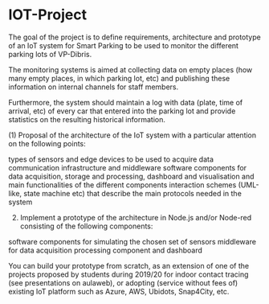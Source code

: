 # IOT-Project

The goal of the project is to define requirements, architecture and  prototype of an IoT system for Smart Parking to be used to monitor the different parking lots of VP-Dibris.

The monitoring systems is aimed at collecting data on empty places (how many empty places, in which parking lot, etc) and publishing these information on internal channels for staff members. 

Furthermore, the system should maintain a log with data (plate, time of arrival, etc) of every car that entered into the parking lot and provide statistics on the resulting historical information.

(1) Proposal of the architecture of the IoT system with a particular attention on the following points:

types of sensors and edge devices to be used to acquire data
communication infrastructure and middleware
software components for data acquisition, storage and processing, dashboard and visualisation and main functionalities of the different components
interaction schemes  (UML-like, state machine etc) that describe the main protocols needed in the system

2) Implement a prototype of the architecture in Node.js and/or Node-red consisting of the following components:

software components for simulating the chosen set of sensors 
middleware for data acquisition 
processing component and dashboard

You can build your prototype from scratch, as an extension of one of the projects proposed by students during 2019/20 for indoor contact tracing (see presentations on aulaweb), or adopting (service without fees of) existing IoT platform such as Azure, AWS, Ubidots, Snap4City, etc. 
